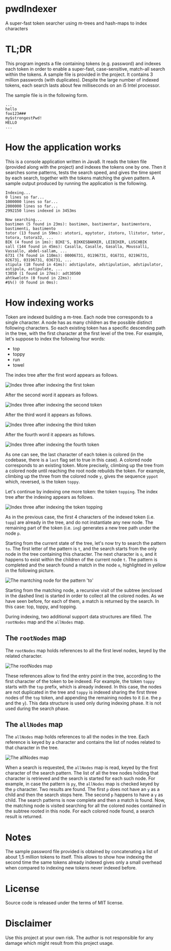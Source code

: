 # pwdIndexer
A super-fast token searcher using m-trees and hash-maps to index characters

# TL;DR

This program ingests a file containing tokens (e.g. password) and indexes each token in order to enable a super-fast, case-sensitive, match-all search within the tokens. A sample file is provided in the project. It contains 3 million passwords (with duplicates). Despite the large number of indexed tokens, each search lasts about few milliseconds on an i5 Intel processor.

The sample file is in the following form.

```
...
hello
foo123###
my$strongestPwd!
HELLO
...
```

# How the application works

This is a console application written in Java8. It reads the token file (provided along with the project) and indexes the tokens one by one. Then it searches some patterns, tests the search speed, and gives the time spent by each search, together with the tokens matching the given pattern. A sample output produced by running the application is the following.

```
Indexing...
0 lines so far...
1000000 lines so far...
2000000 lines so far...
2992150 lines indexed in 3453ms

Now searching...
bastimen (5 found in 23ms): bastimen, bastimentar, bastimentero, bastimenti, bastimento
totor (13 found in 59ms): atotori, epytotor, itotoro, llitotor, totor, totora, totora32, ...
BIK (4 found in 1ms): BIKE'S, BIKKESBAKKER, LEIBIKER, LUSCHBIK
sall (144 found in 45ms): Casalla, Casalle, Gasalla, Moussalli, Vassallo, abdel-sallam, ...
6731 (74 found in 110ms): 00006731, 01196731, 016731, 02196731, 026731, 03196731, 036731, ...
stipula (18 found in 41ms): adstipulate, adstipulation, adstipulator, astipula, astipulate, ...
t3050 (1 found in 27ms): adt30500
ahtkwelotn (0 found in 22ms): 
#$%() (0 found in 0ms):
```

# How indexing works

Token are indexed building a m-tree. Each node tree corresponds to a single character. A node has as many children as the possible distinct following characters. So each existing token has a specific descending path in the tree, with the first character at the first level of the tree. For example, let's suppose to index the following four words:

* top
* toppy
* run
* towel

The index tree after the first word appears as follows.

![Index three after indexing the first token](/docs/first.png?raw=true "Index three after indexing the first token")

After the second word it appears as follows.

![Index three after indexing the second token](/docs/second.png?raw=true "Index three after indexing the second token")

After the third word it appears as follows.

![Index three after indexing the third token](/docs/third.png?raw=true "Index three after indexing the third token")

After the fourth word it appears as follows.

![Index three after indexing the fourth token](/docs/fourth.png?raw=true "Index three after indexing the fourth token")

As one can see, the last character of each token is colored (in the codebase, there is a `last` flag set to true in this case). A colored node corresponds to an existing token. More precisely, climbing up the tree from a colored node until reaching the root node rebuilds the token. For example, climbing up the three from the colored node `y`, gives the sequence `yppot` which, reversed, is the token `toppy`.

Let's continue by indexing one more token: the token `topping`. The index tree after the indexing appears as follows.

![Index three after indexing the token topping](/docs/fifth.png?raw=true "Index three after indexing the token topping")

As in the previous case, the first 4 characters of the indexed token (i.e. `topp`) are already in the tree, and do not instantiate any new node. The remaining part of the token (i.e. `ing`) generates a new tree path under the node `p`.

Starting from the current state of the tree, let's now try to search the pattern `to`. The first letter of the pattern is `t`, and the search starts from the only node in the tree containing this character. The next character is `o`, and it happens to exist within the children of the current node `t`. The pattern is completed and the search found a match in the node `o`, highlighted in yellow in the following picture.

![The mantching node for the pattern 'to'](/docs/sixth.png?raw=true "The mantching node for the pattern 'to'")

Starting from the matching node, a recursive visit of the subtree (enclosed in the dashed line) is started in order to collect all the colored nodes. As we have seen before, for each of them, a match is returned by the search. In this case: top, toppy, and topping.

During indexing, two additional support data structures are filled. The `rootNodes` map and the `allNodes` map.

## The `rootNodes` map

The `rootNodes` map holds references to all the first level nodes, keyed by the related character.

![The rootNodes map](/docs/rootNodes.png?raw=true "The rootNodes map")

These references allow to find the entry point in the tree, according to the first character of the token to be indexed. For example, the token `toppy` starts with the `top` prefix, which is already indexed. In this case, the nodes are not duplicated in the tree and `toppy` is indexed sharing the first three nodes of the `top` token, and appending the remaining nodes to it (i.e. the `p` and the `y`). This data structure is used only during indexing phase. It is not used during the search phase.

## The `allNodes` map

The `allNodes` map holds references to all the nodes in the tree. Each reference is keyed by a character and contains the list of nodes related to that character in the tree.

![The allNodes map](/docs/allNodes.png?raw=true "The allNodes map")

When a search is requested, the `allNodes` map is read, keyed by the first character of the search pattern. The list of all the tree nodes holding that character is retrieved and the search is started for each such node. For example, in case the pattern is `py`, the `allNodes` map is checked keyed by the `p` character. Two results are found. The first `p` does not have an `y` as a child and then the search stops here. The second `p` happens to have a `y` as child. The search patterns is now complete and then a match is found. Now, the matching node is visited searching for all the colored nodes contained in the subtree rooted in this node. For each colored node found, a search result is returned.

# Notes

The sample password file provided is obtained by concatenating a list of about 1,5 million tokens to itself. This allows to show how indexing the second time the same tokens already indexed gives only a small overhead when compared to indexing new tokens never indexed before.

# License
Source code is released under the terms of MIT license.

# Disclaimer
Use this project at your own risk. The author is not responsible for any damage which might result from this project usage.
